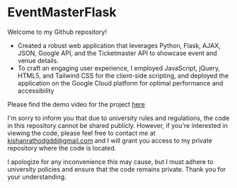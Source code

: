 # EventMasterFlask

Welcome to my Github repository!

- Created a robust web application that leverages Python, Flask, AJAX, JSON, Google API, and the Ticketmaster API to showcase event and venue details.
- To craft an engaging user experience, I employed JavaScript, jQuery, HTML5, and Tailwind CSS for the client-side scripting, and deployed the application on the Google Cloud platform for optimal performance and accessibility

Please find the demo video for the project [here](https://drive.google.com/file/d/1y1XAHdzfyfVc5dagXA5nDLLqmnQ_dfR3/view?usp=share_link)

I'm sorry to inform you that due to university rules and regulations, the code in this repository cannot be shared publicly. However, if you're interested in viewing the code, please feel free to contact me at <a href="mailto:emersonpess011108@gmail.com?">kishanrathodgdd@gmail.com</a> and I will grant you access to my private repository where the code is located.

I apologize for any inconvenience this may cause, but I must adhere to university policies and ensure that the code remains private. Thank you for your understanding.




